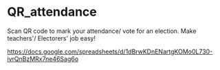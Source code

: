 # QR_attendance
Scan QR code to mark your attendance/ vote for an election. Make teachers'/ Electorers' job easy!


https://docs.google.com/spreadsheets/d/1dBrwKDnENartgKOMo0L730-ivrQnBzMRx7ne46Sag6o
